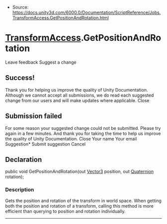 * Source: https://docs.unity3d.com/6000.0/Documentation/ScriptReference/Jobs.TransformAccess.GetPositionAndRotation.html

#  [TransformAccess](https://docs.unity3d.com/6000.0/Documentation/ScriptReference/Jobs.TransformAccess.html).GetPositionAndRotation
Leave feedback
Suggest a change
## Success!
Thank you for helping us improve the quality of Unity Documentation. Although we cannot accept all submissions, we do read each suggested change from our users and will make updates where applicable.
Close
## Submission failed
For some reason your suggested change could not be submitted. Please <a>try again</a> in a few minutes. And thank you for taking the time to help us improve the quality of Unity Documentation.
Close
Your name Your email Suggestion* Submit suggestion
Cancel
## Declaration
public void GetPositionAndRotation(out [Vector3](https://docs.unity3d.com/6000.0/Documentation/ScriptReference/Vector3.html) position, out [Quaternion](https://docs.unity3d.com/6000.0/Documentation/ScriptReference/Quaternion.html) rotation); 
### Description
Gets the position and rotation of the transform in world space.
When getting both the position and rotation of a transform, calling this method is more efficient than querying to position and rotation individually.
* * *
